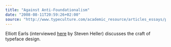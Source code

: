 ```yaml
---
title: "Against Anti-Foundationalism"
date: "2008-08-11T20:59:26+02:00"
source: "http://www.typeculture.com/academic_resource/articles_essays/pdfs/tc_article_12.pdf"
---
```


Elliott Earls (interviewed [here](http://www.aiga.org/content.cfm/elliott-earls--general-incompetence) by Steven Heller) discusses the craft of typeface design.
